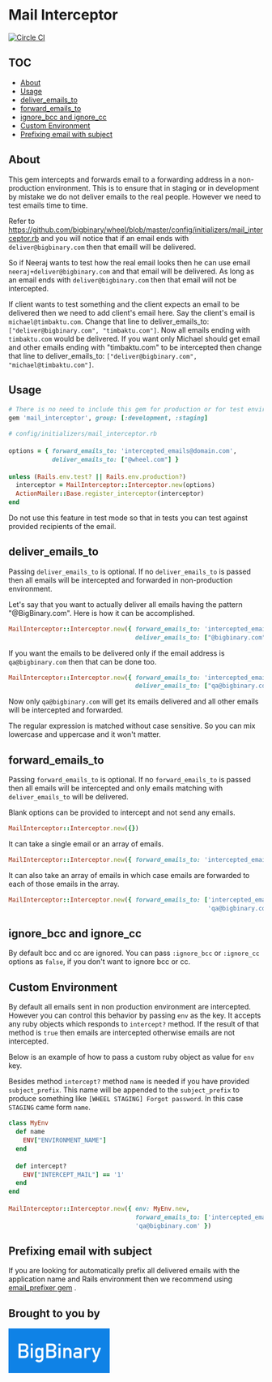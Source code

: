 # Mail Interceptor

[![Circle CI](https://circleci.com/gh/bigbinary/mail_interceptor.svg?style=svg)](https://circleci.com/gh/bigbinary/mail_interceptor)


## TOC

* [About](#about)
* [Usage](#usage)
* [deliver_emails_to](#deliver_emails_to)
* [forward_emails_to](#forward_emails_to)
* [ignore_bcc and ignore_cc](#ignore_bcc-and-ignore_cc)
* [Custom Environment](#custom-environment)
* [Prefixing email with subject](#prefixing-email-with-subject)

## About

This gem intercepts and forwards email to a forwarding address in
a non-production environment. This is to ensure that in staging or 
in development by mistake we do not deliver emails to the real people. 
However we need to test emails time to time. 

Refer to https://github.com/bigbinary/wheel/blob/master/config/initializers/mail_interceptor.rb
and you will notice that if an email ends with `deliver@bigbinary.com` then that emaill will be delivered.

So if Neeraj wants to test how the real email looks then he can use email `neeraj+deliver@bigbinary.com` and that email will be delivered. 
As long as an email ends with `deliver@bigbinary.com` then that email will not be intercepted.

If client wants to test something and the client expects an email to be delivered then we need to add client's email here. 
Say the client's email is `michael@timbaktu.com`. 
Change that line to deliver_emails_to: `["deliver@bigbinary.com", "timbaktu.com"]`. 
Now all emails ending with `timbaktu.com` would be delivered. 
If you want only Michael should get email and other emails ending with "timbaktu.com" to be intercepted then change that line to deliver_emails_to: `["deliver@bigbinary.com", "michael@timbaktu.com"]`.

## Usage

```ruby
# There is no need to include this gem for production or for test environment
gem 'mail_interceptor', group: [:development, :staging]
```

```ruby
# config/initializers/mail_interceptor.rb

options = { forward_emails_to: 'intercepted_emails@domain.com',
            deliver_emails_to: ["@wheel.com"] }

unless (Rails.env.test? || Rails.env.production?)
  interceptor = MailInterceptor::Interceptor.new(options)
  ActionMailer::Base.register_interceptor(interceptor)
end
```

Do not use this feature in test mode so that in tests
you can test against provided recipients of the email.

## deliver_emails_to

Passing `deliver_emails_to` is optional. If no `deliver_emails_to`
is passed then all emails will be intercepted and forwarded in
non-production environment.

Let's say that you want to actually deliver all emails having the pattern
"@BigBinary.com". Here is how it can be accomplished.

```ruby
MailInterceptor::Interceptor.new({ forward_emails_to: 'intercepted_emails@domain.com',
                                   deliver_emails_to: ["@bigbinary.com"] })
```

If you want the emails to be delivered only if the email address is
`qa@bigbinary.com` then that can be done too.

```ruby
MailInterceptor::Interceptor.new({ forward_emails_to: 'intercepted_emails@domain.com',
                                   deliver_emails_to: ["qa@bigbinary.com"] })
```

Now only `qa@bigbinary.com` will get its emails delivered and all other emails
will be intercepted and forwarded.

The regular expression is matched without case sensitive. So you can mix lowercase
and uppercase and it won't matter.

## forward_emails_to

Passing `forward_emails_to` is optional. If no `forward_emails_to`
is passed then all emails will be intercepted and
only emails matching with `deliver_emails_to` will be delivered.

Blank options can be provided to intercept and not send any emails.

```ruby
MailInterceptor::Interceptor.new({})
```

It can take a single email or an array of emails.

```ruby
MailInterceptor::Interceptor.new({ forward_emails_to: 'intercepted_emails@bigbinary.com' })
```

It can also take an array of emails in which case emails are forwarded to each of those emails in the array.

```ruby
MailInterceptor::Interceptor.new({ forward_emails_to: ['intercepted_emails@bigbinary.com',
                                                       'qa@bigbinary.com' })
```

## ignore_bcc and ignore_cc

By default bcc and cc are ignored.
You can pass `:ignore_bcc` or `:ignore_cc` options as `false`,
if you don't want to ignore bcc or cc.

## Custom Environment

By default all emails sent in non production environment are
intercepted. However you can control this behavior by passing `env` as
the key. It accepts any ruby objects which responds to `intercept?`
method. If the result of that method is `true` then emails are
intercepted otherwise emails are not intercepted.

Below is an example of how to pass a custom ruby object as value for
`env` key.

Besides method `intercept?` method `name` is needed if you have provided
`subject_prefix`. This name will be appended to the `subject_prefix` to
produce something like `[WHEEL STAGING] Forgot password`. In this case
`STAGING` came form `name`.

```ruby
class MyEnv
  def name
    ENV["ENVIRONMENT_NAME"]
  end

  def intercept?
    ENV["INTERCEPT_MAIL"] == '1'
  end
end

MailInterceptor::Interceptor.new({ env: MyEnv.new,
                                   forward_emails_to: ['intercepted_emails@bigbinary.com',
                                   'qa@bigbinary.com' })
```

## Prefixing email with subject

If you are looking for automatically prefix all delivered emails with the application name and Rails environment
then we recommend using [email_prefixer gem](https://github.com/wireframe/email_prefixer) .

## Brought to you by
<a href='http://BigBinary.com'><img src="https://raw.githubusercontent.com/bigbinary/bigbinary-assets/press-assets/PNG/logo-light-solid-small.png?raw=true" width="200px"/></a>
